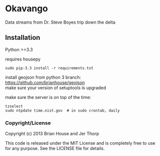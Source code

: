 Okavango
========

Data streams from Dr. Steve Boyes trip down the delta



Installation
------------

Python >=3.3

requires housepy

    sudo pip-3.3 install -r requirements.txt

install geojson from python 3 branch: https://github.com/brianhouse/geojson  
make sure your version of setuptools is upgraded


make sure the server is on top of the time:

    tzselect
    sudo ntpdate time.nist.gov  # in sudo crontab, daily


### Copyright/License

Copyright (c) 2013 Brian House and Jer Thorp

This code is released under the MIT License and is completely free to use for any purpose. See the LICENSE file for details.
